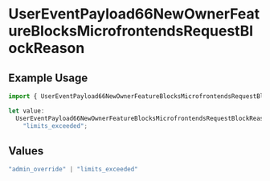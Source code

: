 # UserEventPayload66NewOwnerFeatureBlocksMicrofrontendsRequestBlockReason

## Example Usage

```typescript
import { UserEventPayload66NewOwnerFeatureBlocksMicrofrontendsRequestBlockReason } from "@vercel/sdk/models/userevent.js";

let value:
  UserEventPayload66NewOwnerFeatureBlocksMicrofrontendsRequestBlockReason =
    "limits_exceeded";
```

## Values

```typescript
"admin_override" | "limits_exceeded"
```